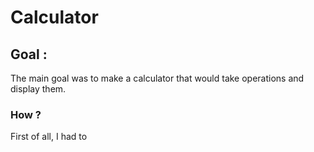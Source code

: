 # Calculator

## Goal :

The main goal was to make a calculator that would take operations and display them.

### How ?

First of all, I had to 
